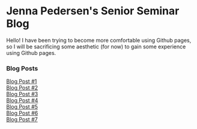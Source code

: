 # Jenna Pedersen's Senior Seminar Blog
Hello! I have been trying to become more comfortable using Github pages, so I will be sacrificing some aesthetic (for now) to gain some experience using Github pages.

### Blog Posts
[Blog Post #1](https://pedersenjs.github.io/BlogPosts/Post1.html)<br/>
[Blog Post #2](https://pedersenjs.github.io/BlogPosts/Post2.html)<br/>
[Blog Post #3](https://pedersenjs.github.io/BlogPosts/Post3.html)<br/>
[Blog Post #4](https://pedersenjs.github.io/BlogPosts/Post4.html)<br/>
[Blog Post #5](https://pedersenjs.github.io/BlogPosts/Post5.html)<br/>
[Blog Post #6](https://pedersenjs.github.io/BlogPosts/Post6.html)<br/>
[Blog Post #7](https://pedersenjs.github.io/BlogPosts/post7.html)
